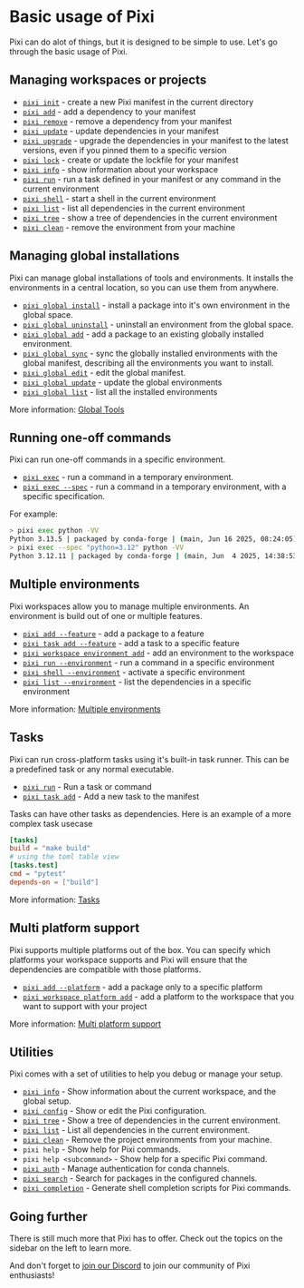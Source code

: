 # Basic usage of Pixi

Pixi can do alot of things, but it is designed to be simple to use.
Let's go through the basic usage of Pixi.

## Managing workspaces or projects

- [`pixi init`](./reference/cli/pixi/init.md) - create a new Pixi manifest in the current directory
- [`pixi add`](./reference/cli/pixi/add.md) - add a dependency to your manifest
- [`pixi remove`](./reference/cli/pixi/remove.md) - remove a dependency from your manifest
- [`pixi update`](./reference/cli/pixi/update.md) - update dependencies in your manifest
- [`pixi upgrade`](./reference/cli/pixi/upgrade.md) - upgrade the dependencies in your manifest to the latest versions, even if you pinned them to a specific version
- [`pixi lock`](./reference/cli/pixi/lock.md) - create or update the lockfile for your manifest
- [`pixi info`](./reference/cli/pixi/info.md) - show information about your workspace
- [`pixi run`](./reference/cli/pixi/run.md) - run a task defined in your manifest or any command in the current environment
- [`pixi shell`](./reference/cli/pixi/shell.md) - start a shell in the current environment
- [`pixi list`](./reference/cli/pixi/list.md) - list all dependencies in the current environment
- [`pixi tree`](./reference/cli/pixi/tree.md) - show a tree of dependencies in the current environment
- [`pixi clean`](./reference/cli/pixi/clean.md) - remove the environment from your machine

## Managing global installations
Pixi can manage global installations of tools and environments.
It installs the environments in a central location, so you can use them from anywhere.

- [`pixi global install`](./reference/cli/pixi/global/install.md) - install a package into it's own environment in the global space.
- [`pixi global uninstall`](./reference/cli/pixi/global/uninstall.md) - uninstall an environment from the global space.
- [`pixi global add`](./reference/cli/pixi/global/add.md) - add a package to an existing globally installed environment.
- [`pixi global sync`](./reference/cli/pixi/global/sync.md) - sync the globally installed environments with the global manifest, describing all the environments you want to install.
- [`pixi global edit`](./reference/cli/pixi/global/edit.md) - edit the global manifest.
- [`pixi global update`](./reference/cli/pixi/global/update.md) - update the global environments
- [`pixi global list`](./reference/cli/pixi/global/list.md) - list all the installed environments

More information: [Global Tools](./global_tools/introduction.md)

## Running one-off commands
Pixi can run one-off commands in a specific environment.

- [`pixi exec`](./reference/cli/pixi/exec.md) - run a command in a temporary environment.
- [`pixi exec --spec`](./reference/cli/pixi/exec.md#arg---spec)   - run a command in a temporary environment, with a specific specification.

For example:

```bash
> pixi exec python -VV
Python 3.13.5 | packaged by conda-forge | (main, Jun 16 2025, 08:24:05) [Clang 18.1.8 ]
> pixi exec --spec "python=3.12" python -VV
Python 3.12.11 | packaged by conda-forge | (main, Jun  4 2025, 14:38:53) [Clang 18.1.8 ]
```

## Multiple environments
Pixi workspaces allow you to manage multiple environments.
An environment is build out of one or multiple features.

- [`pixi add --feature`](./reference/cli/pixi/add.md#arg---feature) - add a package to a feature
- [`pixi task add --feature`](./reference/cli/pixi/task/add.md#arg---feature) - add a task to a specific feature
- [`pixi workspace environment add`](./reference/cli/pixi/workspace/environment/add.md) - add an environment to the workspace
- [`pixi run --environment`](./reference/cli/pixi/run.md#arg---environment) - run a command in a specific environment
- [`pixi shell --environment`](./reference/cli/pixi/shell.md#arg---environment) - activate a specific environment
- [`pixi list --environment`](./reference/cli/pixi/list.md#arg---environment) - list the dependencies in a specific environment

More information: [Multiple environments](./workspace/multi_environment.md)

## Tasks
Pixi can run cross-platform tasks using it's built-in task runner.
This can be a predefined task or any normal executable.

- [`pixi run`](./reference/cli/pixi/run.md) - Run a task or command
- [`pixi task add`](./reference/cli/pixi/task/add.md) - Add a new task to the manifest

Tasks can have other tasks as dependencies.
Here is an example of a more complex task usecase
```toml title="pixi.toml"
[tasks]
build = "make build"
# using the toml table view
[tasks.test]
cmd = "pytest"
depends-on = ["build"]
```
More information: [Tasks](./workspace/advanced_tasks.md)

## Multi platform support
Pixi supports multiple platforms out of the box.
You can specify which platforms your workspace supports and Pixi will ensure that the dependencies are compatible with those platforms.

- [`pixi add --platform`](./reference/cli/pixi/add.md#arg---platform) - add a package only to a specific platform
- [`pixi workspace platform add`](./reference/cli/pixi/workspace/platform/add.md) - add a platform to the workspace that you want to support with your project

More information: [Multi platform support](./workspace/multi_platform_configuration.md)

## Utilities
Pixi comes with a set of utilities to help you debug or manage your setup.

- [`pixi info`](./reference/cli/pixi/info.md) - Show information about the current workspace, and the global setup.
- [`pixi config`](./reference/cli/pixi/config.md) - Show or edit the Pixi configuration.
- [`pixi tree`](./reference/cli/pixi/tree.md) - Show a tree of dependencies in the current environment.
- [`pixi list`](./reference/cli/pixi/list.md) - List all dependencies in the current environment.
- [`pixi clean`](./reference/cli/pixi/clean.md) - Remove the project environments from your machine.
- `pixi help` - Show help for Pixi commands.
- `pixi help <subcommand>` - Show help for a specific Pixi command.
- [`pixi auth`](./reference/cli/pixi/auth.md) - Manage authentication for conda channels.
- [`pixi search`](./reference/cli/pixi/search.md) - Search for packages in the configured channels.
- [`pixi completion`](./reference/cli/pixi/completion.md) - Generate shell completion scripts for Pixi commands.


## Going further

There is still much more that Pixi has to offer.
Check out the topics on the sidebar on the left to learn more.

And don't forget to [join our Discord](https://discord.gg/kKV8ZxyzY4) to join our community of Pixi enthusiasts!
